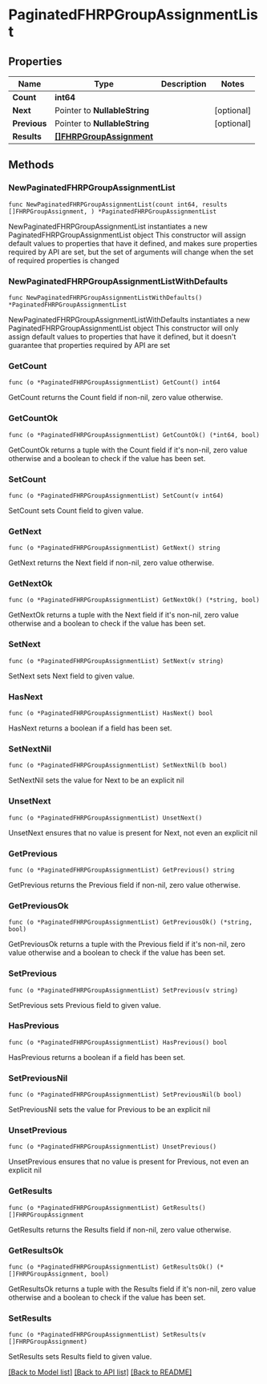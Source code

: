 # PaginatedFHRPGroupAssignmentList

## Properties

Name | Type | Description | Notes
------------ | ------------- | ------------- | -------------
**Count** | **int64** |  | 
**Next** | Pointer to **NullableString** |  | [optional] 
**Previous** | Pointer to **NullableString** |  | [optional] 
**Results** | [**[]FHRPGroupAssignment**](FHRPGroupAssignment.md) |  | 

## Methods

### NewPaginatedFHRPGroupAssignmentList

`func NewPaginatedFHRPGroupAssignmentList(count int64, results []FHRPGroupAssignment, ) *PaginatedFHRPGroupAssignmentList`

NewPaginatedFHRPGroupAssignmentList instantiates a new PaginatedFHRPGroupAssignmentList object
This constructor will assign default values to properties that have it defined,
and makes sure properties required by API are set, but the set of arguments
will change when the set of required properties is changed

### NewPaginatedFHRPGroupAssignmentListWithDefaults

`func NewPaginatedFHRPGroupAssignmentListWithDefaults() *PaginatedFHRPGroupAssignmentList`

NewPaginatedFHRPGroupAssignmentListWithDefaults instantiates a new PaginatedFHRPGroupAssignmentList object
This constructor will only assign default values to properties that have it defined,
but it doesn't guarantee that properties required by API are set

### GetCount

`func (o *PaginatedFHRPGroupAssignmentList) GetCount() int64`

GetCount returns the Count field if non-nil, zero value otherwise.

### GetCountOk

`func (o *PaginatedFHRPGroupAssignmentList) GetCountOk() (*int64, bool)`

GetCountOk returns a tuple with the Count field if it's non-nil, zero value otherwise
and a boolean to check if the value has been set.

### SetCount

`func (o *PaginatedFHRPGroupAssignmentList) SetCount(v int64)`

SetCount sets Count field to given value.


### GetNext

`func (o *PaginatedFHRPGroupAssignmentList) GetNext() string`

GetNext returns the Next field if non-nil, zero value otherwise.

### GetNextOk

`func (o *PaginatedFHRPGroupAssignmentList) GetNextOk() (*string, bool)`

GetNextOk returns a tuple with the Next field if it's non-nil, zero value otherwise
and a boolean to check if the value has been set.

### SetNext

`func (o *PaginatedFHRPGroupAssignmentList) SetNext(v string)`

SetNext sets Next field to given value.

### HasNext

`func (o *PaginatedFHRPGroupAssignmentList) HasNext() bool`

HasNext returns a boolean if a field has been set.

### SetNextNil

`func (o *PaginatedFHRPGroupAssignmentList) SetNextNil(b bool)`

 SetNextNil sets the value for Next to be an explicit nil

### UnsetNext
`func (o *PaginatedFHRPGroupAssignmentList) UnsetNext()`

UnsetNext ensures that no value is present for Next, not even an explicit nil
### GetPrevious

`func (o *PaginatedFHRPGroupAssignmentList) GetPrevious() string`

GetPrevious returns the Previous field if non-nil, zero value otherwise.

### GetPreviousOk

`func (o *PaginatedFHRPGroupAssignmentList) GetPreviousOk() (*string, bool)`

GetPreviousOk returns a tuple with the Previous field if it's non-nil, zero value otherwise
and a boolean to check if the value has been set.

### SetPrevious

`func (o *PaginatedFHRPGroupAssignmentList) SetPrevious(v string)`

SetPrevious sets Previous field to given value.

### HasPrevious

`func (o *PaginatedFHRPGroupAssignmentList) HasPrevious() bool`

HasPrevious returns a boolean if a field has been set.

### SetPreviousNil

`func (o *PaginatedFHRPGroupAssignmentList) SetPreviousNil(b bool)`

 SetPreviousNil sets the value for Previous to be an explicit nil

### UnsetPrevious
`func (o *PaginatedFHRPGroupAssignmentList) UnsetPrevious()`

UnsetPrevious ensures that no value is present for Previous, not even an explicit nil
### GetResults

`func (o *PaginatedFHRPGroupAssignmentList) GetResults() []FHRPGroupAssignment`

GetResults returns the Results field if non-nil, zero value otherwise.

### GetResultsOk

`func (o *PaginatedFHRPGroupAssignmentList) GetResultsOk() (*[]FHRPGroupAssignment, bool)`

GetResultsOk returns a tuple with the Results field if it's non-nil, zero value otherwise
and a boolean to check if the value has been set.

### SetResults

`func (o *PaginatedFHRPGroupAssignmentList) SetResults(v []FHRPGroupAssignment)`

SetResults sets Results field to given value.



[[Back to Model list]](../README.md#documentation-for-models) [[Back to API list]](../README.md#documentation-for-api-endpoints) [[Back to README]](../README.md)


